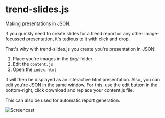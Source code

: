 # trend-slides.js

Making presentations in JSON.

If you quickly need to create slides for a trend report or any other image-focussed presentation, it's tedious to it with click and drop.

That's why with trend-slides.js you create you're presentation in JSON!

1. Place you're images in the `img/` folder
2. Edit the `content.js`
3. Open the `index.html`

It will then be displayed as an interactive html presentation. Also, you can edit you're JSON in the same window. For this, use the edit button in the bottom-right, click download and replace your content.js file.

This can also be used for automatic report generation.

![Screencast](./docu/capture.gif)